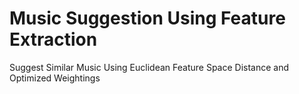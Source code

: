 # Music Suggestion Using Feature Extraction
Suggest Similar Music Using Euclidean Feature Space Distance and Optimized Weightings
